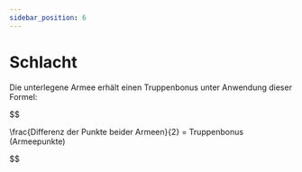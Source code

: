 ```yaml
---
sidebar_position: 6
---
```


# Schlacht

Die unterlegene Armee erhält einen Truppenbonus unter Anwendung dieser Formel:

$$

\frac{Differenz der Punkte beider Armeen}{2} = Truppenbonus (Armeepunkte)

$$